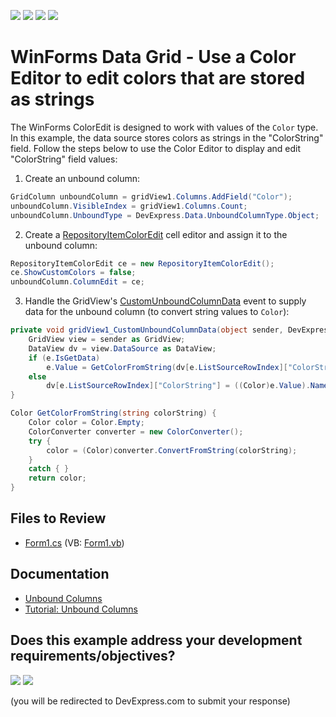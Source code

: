 <!-- default badges list -->
![](https://img.shields.io/endpoint?url=https://codecentral.devexpress.com/api/v1/VersionRange/128624894/13.1.4%2B)
[![](https://img.shields.io/badge/Open_in_DevExpress_Support_Center-FF7200?style=flat-square&logo=DevExpress&logoColor=white)](https://supportcenter.devexpress.com/ticket/details/E3080)
[![](https://img.shields.io/badge/📖_How_to_use_DevExpress_Examples-e9f6fc?style=flat-square)](https://docs.devexpress.com/GeneralInformation/403183)
[![](https://img.shields.io/badge/💬_Leave_Feedback-feecdd?style=flat-square)](#does-this-example-address-your-development-requirementsobjectives)
<!-- default badges end -->

# WinForms Data Grid - Use a Color Editor to edit colors that are stored as strings

The WinForms ColorEdit is designed to work with values of the `Color` type. In this example, the data source stores colors as strings in the "ColorString" field. Follow the steps below to use the Color Editor to display and edit "ColorString" field values:

1. Create an unbound column:

  ```csharp
  GridColumn unboundColumn = gridView1.Columns.AddField("Color");
  unboundColumn.VisibleIndex = gridView1.Columns.Count;
  unboundColumn.UnboundType = DevExpress.Data.UnboundColumnType.Object;
  ```
2. Create a [RepositoryItemColorEdit](https://docs.devexpress.com/WindowsForms/DevExpress.XtraEditors.Repository.RepositoryItemColorEdit) cell editor and assign it to the unbound column:
    
  ```csharp
  RepositoryItemColorEdit ce = new RepositoryItemColorEdit();
  ce.ShowCustomColors = false;
  unboundColumn.ColumnEdit = ce;
  ```
3. Handle the GridView's [CustomUnboundColumnData](https://docs.devexpress.com/WindowsForms/DevExpress.XtraGrid.Views.Base.ColumnView.CustomUnboundColumnData) event to supply data for the unbound column (to convert string values to `Color`):
  
  ```csharp
  private void gridView1_CustomUnboundColumnData(object sender, DevExpress.XtraGrid.Views.Base.CustomColumnDataEventArgs e) {
      GridView view = sender as GridView;
      DataView dv = view.DataSource as DataView;
      if (e.IsGetData)
          e.Value = GetColorFromString(dv[e.ListSourceRowIndex]["ColorString"].ToString());
      else
          dv[e.ListSourceRowIndex]["ColorString"] = ((Color)e.Value).Name;
  }

  Color GetColorFromString(string colorString) {
      Color color = Color.Empty;
      ColorConverter converter = new ColorConverter();
      try { 
          color = (Color)converter.ConvertFromString(colorString); 
      }
      catch { }
      return color;
  }
  ```


## Files to Review

* [Form1.cs](./CS/ColorEditExample/Form1.cs) (VB: [Form1.vb](./VB/ColorEditExample/Form1.vb))


## Documentation

* [Unbound Columns](https://docs.devexpress.com/WindowsForms/1477/controls-and-libraries/data-grid/unbound-columns)
* [Tutorial: Unbound Columns](https://docs.devexpress.com/WindowsForms/114678/controls-and-libraries/data-grid/getting-started/walkthroughs/data-binding-and-working-with-columns/tutorial-unbound-columns)
<!-- feedback -->
## Does this example address your development requirements/objectives?

[<img src="https://www.devexpress.com/support/examples/i/yes-button.svg"/>](https://www.devexpress.com/support/examples/survey.xml?utm_source=github&utm_campaign=winforms-grid-use-coloredit-to-edit-unbound-column-string-values&~~~was_helpful=yes) [<img src="https://www.devexpress.com/support/examples/i/no-button.svg"/>](https://www.devexpress.com/support/examples/survey.xml?utm_source=github&utm_campaign=winforms-grid-use-coloredit-to-edit-unbound-column-string-values&~~~was_helpful=no)

(you will be redirected to DevExpress.com to submit your response)
<!-- feedback end -->
